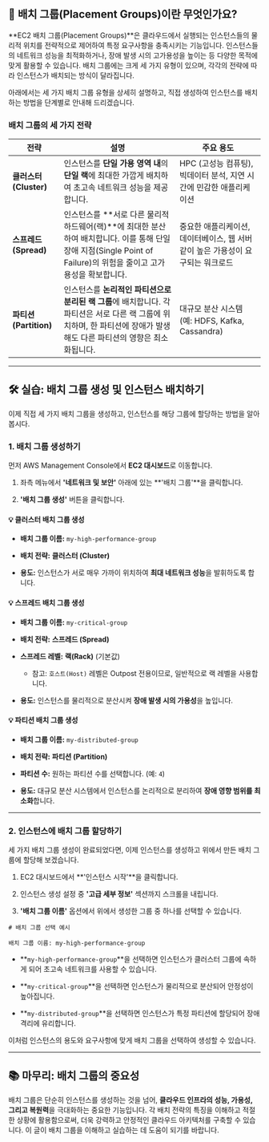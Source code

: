 
## 🚀 배치 그룹(Placement Groups)이란 무엇인가요?

**EC2 배치 그룹(Placement Groups)**은 클라우드에서 실행되는 인스턴스들의 물리적 위치를 전략적으로 제어하여 특정 요구사항을 충족시키는 기능입니다. 인스턴스들의 네트워크 성능을 최적화하거나, 장애 발생 시의 고가용성을 높이는 등 다양한 목적에 맞게 활용할 수 있습니다. 배치 그룹에는 크게 세 가지 유형이 있으며, 각각의 전략에 따라 인스턴스가 배치되는 방식이 달라집니다.

아래에서는 세 가지 배치 그룹 유형을 상세히 설명하고, 직접 생성하여 인스턴스를 배치하는 방법을 단계별로 안내해 드리겠습니다.

### 배치 그룹의 세 가지 전략

|전략|설명|주요 용도|
|---|---|---|
|**클러스터 (Cluster)**|인스턴스를 **단일 가용 영역 내**의 **단일 랙**에 최대한 가깝게 배치하여 초고속 네트워크 성능을 제공합니다.|HPC (고성능 컴퓨팅), 빅데이터 분석, 지연 시간에 민감한 애플리케이션|
|**스프레드 (Spread)**|인스턴스를 **서로 다른 물리적 하드웨어(랙)**에 최대한 분산하여 배치합니다. 이를 통해 단일 장애 지점(Single Point of Failure)의 위험을 줄이고 고가용성을 확보합니다.|중요한 애플리케이션, 데이터베이스, 웹 서버 같이 높은 가용성이 요구되는 워크로드|
|**파티션 (Partition)**|인스턴스를 **논리적인 파티션으로 분리된 랙 그룹**에 배치합니다. 각 파티션은 서로 다른 랙 그룹에 위치하며, 한 파티션에 장애가 발생해도 다른 파티션의 영향은 최소화됩니다.|대규모 분산 시스템 (예: HDFS, Kafka, Cassandra)|

---

## 🛠️ 실습: 배치 그룹 생성 및 인스턴스 배치하기

이제 직접 세 가지 배치 그룹을 생성하고, 인스턴스를 해당 그룹에 할당하는 방법을 알아봅시다.

### 1. 배치 그룹 생성하기

먼저 AWS Management Console에서 **EC2 대시보드**로 이동합니다.

1. 좌측 메뉴에서 **'네트워크 및 보안'** 아래에 있는 **'배치 그룹'**을 클릭합니다.
    
2. **'배치 그룹 생성'** 버튼을 클릭합니다.

#### 💡 클러스터 배치 그룹 생성

- **배치 그룹 이름:** `my-high-performance-group`
    
- **배치 전략:** **클러스터 (Cluster)**
    
- **용도:** 인스턴스가 서로 매우 가까이 위치하여 **최대 네트워크 성능**을 발휘하도록 합니다.

#### 💡 스프레드 배치 그룹 생성

- **배치 그룹 이름:** `my-critical-group`
    
- **배치 전략:** **스프레드 (Spread)**
    
- **스프레드 레벨:** **랙(Rack)** (기본값)
    
    - 참고: `호스트(Host)` 레벨은 Outpost 전용이므로, 일반적으로 랙 레벨을 사용합니다.
        
- **용도:** 인스턴스를 물리적으로 분산시켜 **장애 발생 시의 가용성**을 높입니다.

#### 💡 파티션 배치 그룹 생성

- **배치 그룹 이름:** `my-distributed-group`
    
- **배치 전략:** **파티션 (Partition)**
    
- **파티션 수:** 원하는 파티션 수를 선택합니다. (예: `4`)
    
- **용도:** 대규모 분산 시스템에서 인스턴스를 논리적으로 분리하여 **장애 영향 범위를 최소화**합니다.

---

### 2. 인스턴스에 배치 그룹 할당하기

세 가지 배치 그룹 생성이 완료되었다면, 이제 인스턴스를 생성하고 위에서 만든 배치 그룹에 할당해 보겠습니다.

1. EC2 대시보드에서 **'인스턴스 시작'**을 클릭합니다.
    
2. 인스턴스 생성 설정 중 **'고급 세부 정보'** 섹션까지 스크롤을 내립니다.
    
3. **'배치 그룹 이름'** 옵션에서 위에서 생성한 그룹 중 하나를 선택할 수 있습니다.

```
# 배치 그룹 선택 예시

배치 그룹 이름: my-high-performance-group
```

- **`my-high-performance-group`**을 선택하면 인스턴스가 클러스터 그룹에 속하게 되어 초고속 네트워크를 사용할 수 있습니다.
    
- **`my-critical-group`**을 선택하면 인스턴스가 물리적으로 분산되어 안정성이 높아집니다.
    
- **`my-distributed-group`**을 선택하면 인스턴스가 특정 파티션에 할당되어 장애 격리에 유리합니다.

이처럼 인스턴스의 용도와 요구사항에 맞게 배치 그룹을 선택하여 생성할 수 있습니다.

---

## 📚 마무리: 배치 그룹의 중요성

배치 그룹은 단순히 인스턴스를 생성하는 것을 넘어, **클라우드 인프라의 성능, 가용성, 그리고 복원력**을 극대화하는 중요한 기능입니다. 각 배치 전략의 특징을 이해하고 적절한 상황에 활용함으로써, 더욱 강력하고 안정적인 클라우드 아키텍처를 구축할 수 있습니다. 이 글이 배치 그룹을 이해하고 실습하는 데 도움이 되기를 바랍니다.